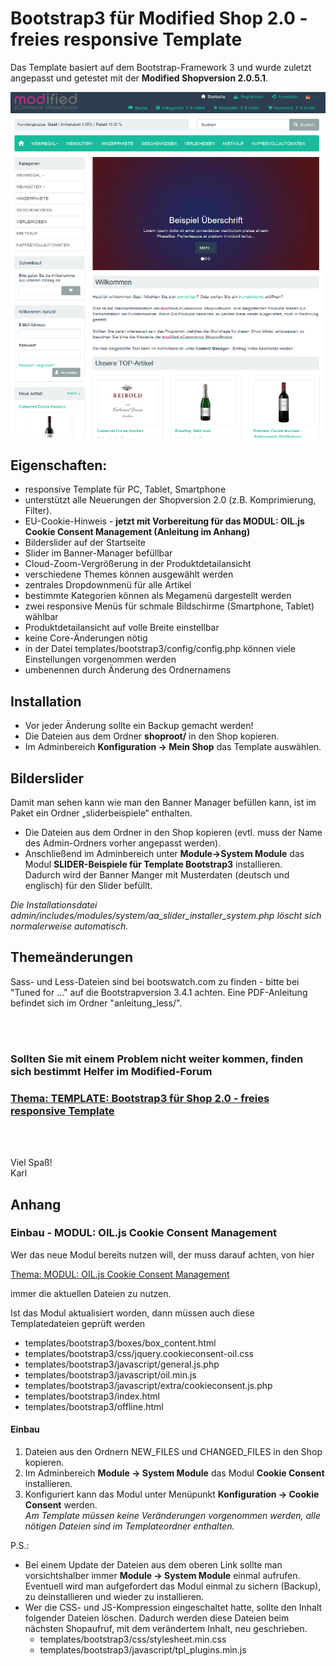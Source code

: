 # Bootstrap3 für Modified Shop 2.0 - freies responsive Template

Das Template basiert auf dem Bootstrap-Framework 3 und wurde zuletzt angepasst und getestet mit der **Modified Shopversion 2.0.5.1**.

![](images/screenshot_1.png)

## Eigenschaften:
- responsive Template für PC, Tablet, Smartphone
- unterstützt alle Neuerungen der Shopversion 2.0 (z.B. Komprimierung, Filter).
- EU-Cookie-Hinweis - **jetzt mit Vorbereitung für das MODUL: OIL.js Cookie Consent Management (Anleitung im Anhang)**
- Bilderslider auf der Startseite
- Slider im Banner-Manager befüllbar
- Cloud-Zoom-Vergrößerung in der Produktdetailansicht
- verschiedene Themes können ausgewählt werden
- zentrales Dropdownmenü für alle Artikel
- bestimmte Kategorien können als Megamenü dargestellt werden
- zwei responsive Menüs für schmale Bildschirme (Smartphone, Tablet) wählbar
- Produktdetailansicht auf volle Breite einstellbar
- keine Core-Änderungen nötig
- in der Datei templates/bootstrap3/config/config.php können viele Einstellungen vorgenommen werden
- umbenennen durch Änderung des Ordnernamens

## Installation

- Vor jeder Änderung sollte ein Backup gemacht werden!
- Die Dateien aus dem Ordner **shoproot/** in den Shop kopieren.
- Im Adminbereich **Konfiguration -> Mein Shop** das Template auswählen.

## Bilderslider

Damit man sehen kann wie man den Banner Manager befüllen kann, ist im Paket ein Ordner „sliderbeispiele“ enthalten.

- Die Dateien aus dem Ordner in den Shop kopieren (evtl. muss der Name des Admin-Ordners vorher angepasst werden).
- Anschließend im Adminbereich unter **Module->System Module** das Modul **SLIDER-Beispiele für Template Bootstrap3** installieren.<br />
Dadurch wird der Banner Manger mit Musterdaten (deutsch und englisch) für den Slider befüllt.

*Die Installationsdatei admin/includes/modules/system/aa_slider_installer_system.php löscht sich normalerweise automatisch.*

## Themeänderungen
Sass- und Less-Dateien sind bei bootswatch.com zu finden - bitte bei "Tuned for ..." auf die Bootstrapversion 3.4.1 achten.
Eine PDF-Anleitung befindet sich im Ordner "anleitung_less/".

<br /><br />

### Sollten Sie mit einem Problem nicht weiter kommen, finden sich bestimmt Helfer im Modified-Forum

### [Thema: TEMPLATE: Bootstrap3 für Shop 2.0 - freies responsive Template](https://www.modified-shop.org/forum/index.php?topic=37218.0)

<br /><br />

Viel Spaß!<br />
Karl<br />


## Anhang

### Einbau - MODUL: OIL.js Cookie Consent Management

Wer das neue Modul bereits nutzen will, der muss darauf achten, von hier

[Thema: MODUL: OIL.js Cookie Consent Management](https://www.modified-shop.org/forum/index.php?topic=41168.0)

immer die aktuellen Dateien zu nutzen.

Ist das Modul aktualisiert worden, dann müssen auch diese Templatedateien geprüft werden
- templates/bootstrap3/boxes/box_content.html
- templates/bootstrap3/css/jquery.cookieconsent-oil.css
- templates/bootstrap3/javascript/general.js.php
- templates/bootstrap3/javascript/oil.min.js
- templates/bootstrap3/javascript/extra/cookieconsent.js.php
- templates/bootstrap3/index.html
- templates/bootstrap3/offline.html

#### Einbau

1.	Dateien aus den Ordnern NEW_FILES und CHANGED_FILES in den Shop kopieren.
2.	Im Adminbereich **Module -> System Module** das Modul **Cookie Consent** installieren.
3.	Konfiguriert kann das Modul unter Menüpunkt **Konfiguration -> Cookie Consent** werden.<br />
	*Am Template müssen keine Veränderungen vorgenommen werden, alle nötigen Dateien sind im Templateordner enthalten.*

P.S.:
- Bei einem Update der Dateien aus dem oberen Link sollte man vorsichtshalber immer **Module -> System Module** einmal aufrufen. Eventuell wird man aufgefordert das Modul einmal zu sichern (Backup), zu deinstallieren und wieder zu installieren.
- Wer die CSS- und JS-Kompression eingeschaltet hatte, sollte den Inhalt folgender Dateien löschen. Dadurch werden diese Dateien beim nächsten Shopaufruf, mit dem verändertem Inhalt, neu geschrieben.
	- templates/bootstrap3/css/stylesheet.min.css
	- templates/bootstrap3/javascript/tpl_plugins.min.js
